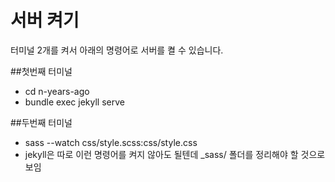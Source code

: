 # 서버 켜기
터미널 2개를 켜서 아래의 명령어로 서버를 켤 수 있습니다.

##첫번째 터미널
- cd n-years-ago
- bundle exec jekyll serve

##두번째 터미널
- sass --watch css/style.scss:css/style.css
- jekyll은 따로 이런 명령어를 켜지 않아도 될텐데 _sass/ 폴더를 정리해야 할 것으로 보임
